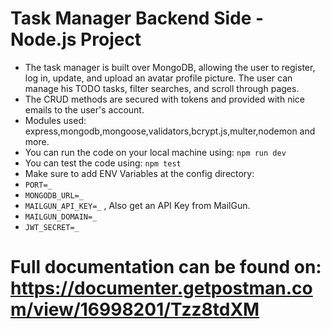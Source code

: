 # Task Manager Backend Side - Node.js Project

*  The task manager is built over MongoDB, allowing the user to register, log in, update, and upload an avatar profile picture. The user can manage his TODO tasks, filter searches, and scroll through pages.
*  The CRUD methods are secured with tokens and provided with nice emails to the user's account.
*  Modules used: express,mongodb,mongoose,validators,bcrypt.js,multer,nodemon and more.
*  You can run the code on your local machine using: `npm run dev`
*  You can test the code using: `npm test`
*  Make sure to add ENV Variables at the config directory:
*   `PORT=_`
*   `MONGODB_URL=_`
*   `MAILGUN_API_KEY=_` , Also get an API Key from MailGun.
*   `MAILGUN_DOMAIN=_`
*   `JWT_SECRET=_`
# Full documentation can be found on: https://documenter.getpostman.com/view/16998201/Tzz8tdXM
